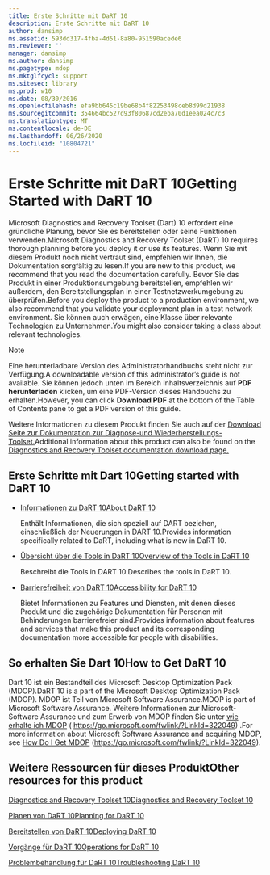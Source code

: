 ```yaml
---
title: Erste Schritte mit DaRT 10
description: Erste Schritte mit DaRT 10
author: dansimp
ms.assetid: 593dd317-4fba-4d51-8a80-951590acede6
ms.reviewer: ''
manager: dansimp
ms.author: dansimp
ms.pagetype: mdop
ms.mktglfcycl: support
ms.sitesec: library
ms.prod: w10
ms.date: 08/30/2016
ms.openlocfilehash: efa9bb645c19be68b4f82253498ceb8d99d21938
ms.sourcegitcommit: 354664bc527d93f80687cd2eba70d1eea024c7c3
ms.translationtype: MT
ms.contentlocale: de-DE
ms.lasthandoff: 06/26/2020
ms.locfileid: "10804721"
---
```

# <span data-ttu-id="1973a-103">Erste Schritte mit DaRT 10</span><span class="sxs-lookup"><span data-stu-id="1973a-103">Getting Started with DaRT 10</span></span>


<span data-ttu-id="1973a-104">Microsoft Diagnostics and Recovery Toolset (Dart) 10 erfordert eine gründliche Planung, bevor Sie es bereitstellen oder seine Funktionen verwenden.</span><span class="sxs-lookup"><span data-stu-id="1973a-104">Microsoft Diagnostics and Recovery Toolset (DaRT) 10 requires thorough planning before you deploy it or use its features.</span></span> <span data-ttu-id="1973a-105">Wenn Sie mit diesem Produkt noch nicht vertraut sind, empfehlen wir Ihnen, die Dokumentation sorgfältig zu lesen.</span><span class="sxs-lookup"><span data-stu-id="1973a-105">If you are new to this product, we recommend that you read the documentation carefully.</span></span> <span data-ttu-id="1973a-106">Bevor Sie das Produkt in einer Produktionsumgebung bereitstellen, empfehlen wir außerdem, den Bereitstellungsplan in einer Testnetzwerkumgebung zu überprüfen.</span><span class="sxs-lookup"><span data-stu-id="1973a-106">Before you deploy the product to a production environment, we also recommend that you validate your deployment plan in a test network environment.</span></span> <span data-ttu-id="1973a-107">Sie können auch erwägen, eine Klasse über relevante Technologien zu Unternehmen.</span><span class="sxs-lookup"><span data-stu-id="1973a-107">You might also consider taking a class about relevant technologies.</span></span> 

>[!NOTE]
> <span data-ttu-id="1973a-108">Eine herunterladbare Version des Administratorhandbuchs steht nicht zur Verfügung.</span><span class="sxs-lookup"><span data-stu-id="1973a-108">A downloadable version of this administrator’s guide is not available.</span></span> <span data-ttu-id="1973a-109">Sie können jedoch unten im Bereich Inhaltsverzeichnis auf **PDF herunterladen** klicken, um eine PDF-Version dieses Handbuchs zu erhalten.</span><span class="sxs-lookup"><span data-stu-id="1973a-109">However, you can click **Download PDF** at the bottom of the Table of Contents pane to get a PDF version of this guide.</span></span>
>
><span data-ttu-id="1973a-110">Weitere Informationen zu diesem Produkt finden Sie auch auf der [Download Seite zur Dokumentation zur Diagnose-und Wiederherstellungs-Toolset.](https://www.microsoft.com/download/details.aspx?id=27754)</span><span class="sxs-lookup"><span data-stu-id="1973a-110">Additional information about this product can also be found on the [Diagnostics and Recovery Toolset documentation download page.](https://www.microsoft.com/download/details.aspx?id=27754)</span></span>
 

## <span data-ttu-id="1973a-111">Erste Schritte mit Dart 10</span><span class="sxs-lookup"><span data-stu-id="1973a-111">Getting started with DaRT 10</span></span>


-   [<span data-ttu-id="1973a-112">Informationen zu DaRT 10</span><span class="sxs-lookup"><span data-stu-id="1973a-112">About DaRT 10</span></span>](about-dart-10.md)

    <span data-ttu-id="1973a-113">Enthält Informationen, die sich speziell auf DART beziehen, einschließlich der Neuerungen in DART 10.</span><span class="sxs-lookup"><span data-stu-id="1973a-113">Provides information specifically related to DaRT, including what is new in DaRT 10.</span></span>

-   [<span data-ttu-id="1973a-114">Übersicht über die Tools in DaRT 10</span><span class="sxs-lookup"><span data-stu-id="1973a-114">Overview of the Tools in DaRT 10</span></span>](overview-of-the-tools-in-dart-10.md)

    <span data-ttu-id="1973a-115">Beschreibt die Tools in DART 10.</span><span class="sxs-lookup"><span data-stu-id="1973a-115">Describes the tools in DaRT 10.</span></span>

-   [<span data-ttu-id="1973a-116">Barrierefreiheit von DaRT 10</span><span class="sxs-lookup"><span data-stu-id="1973a-116">Accessibility for DaRT 10</span></span>](accessibility-for-dart-10.md)

    <span data-ttu-id="1973a-117">Bietet Informationen zu Features und Diensten, mit denen dieses Produkt und die zugehörige Dokumentation für Personen mit Behinderungen barrierefreier sind.</span><span class="sxs-lookup"><span data-stu-id="1973a-117">Provides information about features and services that make this product and its corresponding documentation more accessible for people with disabilities.</span></span>

## <span data-ttu-id="1973a-118">So erhalten Sie Dart 10</span><span class="sxs-lookup"><span data-stu-id="1973a-118">How to Get DaRT 10</span></span>


<span data-ttu-id="1973a-119">Dart 10 ist ein Bestandteil des Microsoft Desktop Optimization Pack (MDOP).</span><span class="sxs-lookup"><span data-stu-id="1973a-119">DaRT 10 is a part of the Microsoft Desktop Optimization Pack (MDOP).</span></span> <span data-ttu-id="1973a-120">MDOP ist Teil von Microsoft Software Assurance.</span><span class="sxs-lookup"><span data-stu-id="1973a-120">MDOP is part of Microsoft Software Assurance.</span></span> <span data-ttu-id="1973a-121">Weitere Informationen zur Microsoft-Software Assurance und zum Erwerb von MDOP finden Sie unter [wie erhalte ich MDOP](https://go.microsoft.com/fwlink/?LinkId=322049) ( https://go.microsoft.com/fwlink/?LinkId=322049) .</span><span class="sxs-lookup"><span data-stu-id="1973a-121">For more information about Microsoft Software Assurance and acquiring MDOP, see [How Do I Get MDOP](https://go.microsoft.com/fwlink/?LinkId=322049) (https://go.microsoft.com/fwlink/?LinkId=322049).</span></span>

## <a href="" id="other-resources-for-this-product-"></a><span data-ttu-id="1973a-122">Weitere Ressourcen für dieses Produkt</span><span class="sxs-lookup"><span data-stu-id="1973a-122">Other resources for this product</span></span>


[<span data-ttu-id="1973a-123">Diagnostics and Recovery Toolset 10</span><span class="sxs-lookup"><span data-stu-id="1973a-123">Diagnostics and Recovery Toolset 10</span></span>](index.md)

[<span data-ttu-id="1973a-124">Planen von DaRT 10</span><span class="sxs-lookup"><span data-stu-id="1973a-124">Planning for DaRT 10</span></span>](planning-for-dart-10.md)

[<span data-ttu-id="1973a-125">Bereitstellen von DaRT 10</span><span class="sxs-lookup"><span data-stu-id="1973a-125">Deploying DaRT 10</span></span>](deploying-dart-10.md)

[<span data-ttu-id="1973a-126">Vorgänge für DaRT 10</span><span class="sxs-lookup"><span data-stu-id="1973a-126">Operations for DaRT 10</span></span>](operations-for-dart-10.md)

[<span data-ttu-id="1973a-127">Problembehandlung für DaRT 10</span><span class="sxs-lookup"><span data-stu-id="1973a-127">Troubleshooting DaRT 10</span></span>](troubleshooting-dart-10.md)

 

 





